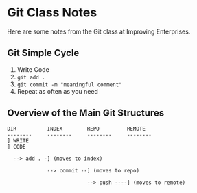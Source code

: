 # Git Class Notes

Here are some notes from the Git class at Improving Enterprises.

## Git Simple Cycle

1. Write Code
1. `git add .`
1. `git commit -m "meaningful comment"`
1. Repeat as often as you need

## Overview of the Main Git Structures

```
DIR          INDEX        REPO         REMOTE
--------     --------     --------     --------
] WRITE
] CODE

  --> add . -] (moves to index)

             --> commit --] (moves to repo)

                          --> push ----] (moves to remote)
```
